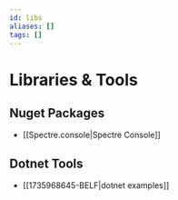 ```yaml
---
id: libs
aliases: []
tags: []
---
```


# Libraries & Tools

## Nuget Packages
- [[Spectre.console|Spectre Console]] 

## Dotnet Tools
- [[1735968645-BELF|dotnet examples]]
